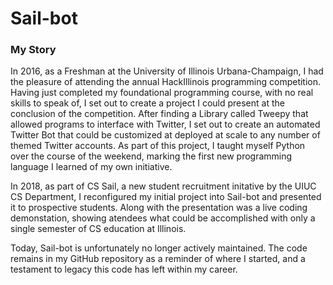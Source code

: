 # Sail-bot

### My Story 

In 2016, as a Freshman at the University of Illinois Urbana-Champaign, I had the pleasure of attending the annual HackIllinois programming competition. 
Having just completed my foundational programming course, with no real skills to speak of, I set out to create a project I could present at the conclusion
of the competition. After finding a Library called Tweepy that allowed programs to interface with Twitter, I set out to create an automated Twitter Bot
that could be customized at deployed at scale to any number of themed Twitter accounts. As part of this project, I taught myself Python over the course of
the weekend, marking the first new programming language I learned of my own initiative. 

In 2018, as part of CS Sail, a new student recruitment initative by the UIUC CS Department, I reconfigured my initial project into Sail-bot and presented it
to prospective students. Along with the presentation was a live coding demonstation, showing atendees what could be accomplished with only a single semester
of CS education at Illinois. 

Today, Sail-bot is unfortunately no longer actively maintained. The code remains in my GitHub repository as a reminder of where I started, and a testament to legacy
this code has left within my career. 
